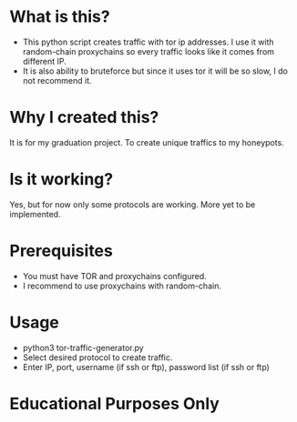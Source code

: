 # What is this?
- This python script creates traffic with tor ip addresses. I use it with random-chain proxychains so every traffic looks like it comes from different IP.
- It is also ability to bruteforce but since it uses tor it will be so slow, I do not recommend it.

# Why I created this?
It is for my graduation project. To create unique traffics to my honeypots.

# Is it working?
Yes, but for now only some protocols are working. More yet to be implemented.

# Prerequisites
- You must have TOR and proxychains configured.
- I recommend to use proxychains with random-chain.

# Usage
- python3 tor-traffic-generator.py
- Select desired protocol to create traffic.
- Enter IP, port, username (if ssh or ftp), password list (if ssh or ftp)

# Educational Purposes Only
